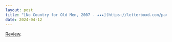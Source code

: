 ```yaml
---
layout: post
title: "[No Country for Old Men, 2007 - ★★★](https://letterboxd.com/pavlesap/film/no-country-for-old-men/)"
date: 2024-04-12
---
```


[Review](https://letterboxd.com/pavlesap/film/no-country-for-old-men/).
